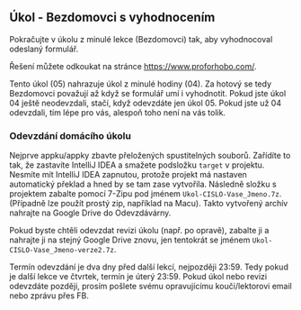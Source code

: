 ---
---
Úkol - Bezdomovci s vyhodnocením
--------------------------------

Pokračujte v úkolu z minulé lekce (Bezdomovci) tak, aby vyhodnocoval odeslaný formulář.

Řešení můžete odkoukat na stránce <https://www.proforhobo.com/>.

Tento úkol (05) nahrazuje úkol z minulé hodiny (04).
Za hotový se tedy Bezdomovci považují až když se formulář umí i vyhodnotit.
Pokud jste úkol 04 ještě neodevzdali, stačí, když odevzdáte jen úkol 05.
Pokud jste už 04 odevzdali, tím lépe pro vás, alespoň toho není na vás tolik.




### Odevzdání domácího úkolu

Nejprve appku/appky zbavte přeložených spustitelných souborů. Zařídíte to tak,
že zastavíte IntelliJ IDEA a smažete podsložku `target` v projektu.
Nesmíte mít IntelliJ IDEA zapnutou, protože projekt má nastaven
automatický překlad a hned by se tam zase vytvořila.
Následně složku s projektem zabalte pomocí 7-Zipu pod jménem `Ukol-CISLO-Vase_Jmeno.7z`.
(Případně lze použít prostý zip, například na Macu).
Takto vytvořený archív nahrajte na Google Drive do Odevzdávárny.

Pokud byste chtěli odevzdat revizi úkolu (např. po opravě),
zabalte ji a nahrajte ji na stejný Google Drive znovu,
jen tentokrát se jménem `Ukol-CISLO-Vase_Jmeno-verze2.7z`.

Termín odevzdání je dva dny před další lekcí, nejpozději 23:59.
Tedy pokud je další lekce ve čtvrtek, termín je úterý 23:59.
Pokud úkol nebo revizi odevzdáte později,
prosím pošlete svému opravujícímu kouči/lektorovi email nebo zprávu přes FB.
